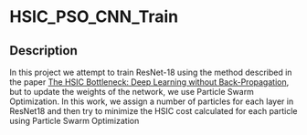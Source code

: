 # HSIC_PSO_CNN_Train
## Description
In this project we attempt to train ResNet-18 using the method described in the paper [The HSIC Bottleneck: Deep Learning without Back-Propagation](https://arxiv.org/pdf/1908.01580.pdf), but to update the weights of the network, we use Particle Swarm Optimization. In this work, we assign a number of particles for each layer in ResNet18 and then try to minimize the HSIC cost calculated for each particle using Particle Swarm Optimization